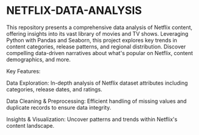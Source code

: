 # NETFLIX-DATA-ANALYSIS
This repository presents a comprehensive data analysis of Netflix content, offering insights into its vast library of movies and TV shows. Leveraging Python with Pandas and Seaborn, this project explores key trends in content categories, release patterns, and regional distribution. Discover compelling data-driven narratives about what's popular on Netflix, content demographics, and more.

Key Features:

Data Exploration: In-depth analysis of Netflix dataset attributes including categories, release dates, and ratings.

Data Cleaning & Preprocessing: Efficient handling of missing values and duplicate records to ensure data integrity.

Insights & Visualization: Uncover patterns and trends within Netflix's content landscape.

